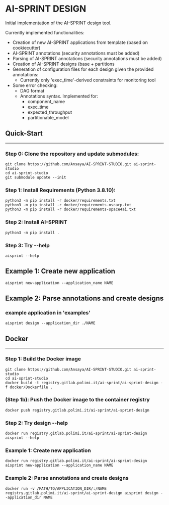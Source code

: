 # AI-SPRINT DESIGN

Initial implementation of the AI-SPRINT design tool. 

Currently implemented functionalities:
- Creation of new AI-SPRINT applications from template (based on cookiecutter)
- AI-SPRINT annotations (security annotations must be added)
- Parsing of AI-SPRINT annotations (security annotations must be added)
- Creation of AI-SPRINT designs (base + partitions
- Generation of configuration files for each design given the provided annotations:
    - Currently only 'exec_time'-derived constraints for monitoring tool
- Some error checking:
    - DAG format
    - Annotations syntax. Implemented for:
        - component_name
        - exec_time
        - expected_throughput
        - partitionable_model 
## Quick-Start
---

### Step 0: Clone the repository and update submodules:
```
git clone https://github.com/Ansaya/AI-SPRINT-STUDIO.git ai-sprint-studio
cd ai-sprint-studio
git submodule update --init
```

### Step 1: Install Requirements (Python 3.8.10):
```
python3 -m pip install -r docker/requirements.txt
python3 -m pip install -r docker/requirements-oscarp.txt
python3 -m pip install -r docker/requirements-space4ai.txt
```

### Step 2: Install AI-SPRINT 
```
python3 -m pip install . 
```

### Step 3: Try --help 
```
aisprint --help
```

## Example 1: Create new application
```
aisprint new-application --application_name NAME
```

## Example 2: Parse annotations and create designs 
### example application in 'examples'
```
aisprint design --application_dir ./NAME
```
## Docker
---
### Step 1: Build the Docker image
```
git clone https://github.com/Ansaya/AI-SPRINT-STUDIO.git ai-sprint-studio
cd ai-sprint-studio
docker build -t registry.gitlab.polimi.it/ai-sprint/ai-sprint-design -f docker/Dockerfile .
```
### (Step 1b): Push the Docker image to the container registry
```
docker push registry.gitlab.polimi.it/ai-sprint/ai-sprint-design
```

### Step 2: Try design --help
```
docker run registry.gitlab.polimi.it/ai-sprint/ai-sprint-design aisprint --help
```

### Example 1: Create new application
```
docker run registry.gitlab.polimi.it/ai-sprint/ai-sprint-design aisprint new-application --application_name NAME 
```

### Example 2: Parse annotations and create designs 
```
docker run -v /PATH/TO/APPLICATION_DIR/:/NAME registry.gitlab.polimi.it/ai-sprint/ai-sprint-design aisprint design --application_dir NAME
```